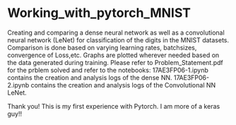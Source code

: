 # Working_with_pytorch_MNIST
Creating and comparing a dense neural network as well as a convolutional neural network (LeNet) for classification of the digits in the MNIST datasets. Comparison is done based on varying learning rates, batchsizes, convergence of Loss,etc. Graphs are plotted wherever needed based on the data generated during training. Please refer to Problem_Statement.pdf for the prblem solved and refer to the notebooks:
17AE3FP06-1.ipynb contains the creation and analysis logs of the dense NN.
17AE3FP06-2.ipynb contains the creation and analysis logs of the Convolutional NN LeNet.

Thank you! This is my first experience with Pytorch. I am more of a keras guy!!
